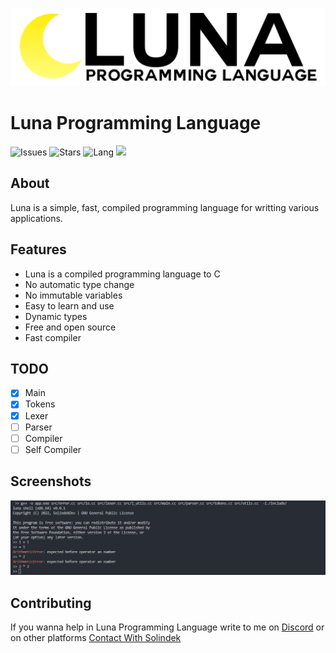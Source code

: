 ![](https://raw.githubusercontent.com/SolindekDev/Luna/main/assets/Full%20Logo.png)
# Luna Programming Language
![Issues](https://img.shields.io/bitbucket/issues/solindekdev/luna) ![Stars](https://img.shields.io/github/stars/solindekdev/luna) ![Lang](https://img.shields.io/github/languages/top/solindekdev/luna) ![](https://img.shields.io/discord/893609587138244618?style=plastic)
## About
Luna is a simple, fast, compiled programming language for writting various applications.
## Features
- Luna is a compiled programming language to C
- No automatic type change
- No immutable variables
- Easy to learn and use
- Dynamic types
- Free and open source 
- Fast compiler
## TODO
- [x] Main
- [x] Tokens
- [x] Lexer
- [ ] Parser
- [ ] Compiler
- [ ] Self Compiler
## Screenshots
![](https://raw.githubusercontent.com/SolindekDev/Luna/main/screenshots/2_arithmetic_parser_testing.png)
## Contributing
If you wanna help in Luna Programming Language write to me on [Discord](https://discord.com/users/644446151210172447) or on other platforms [Contact With Solindek](https://solindek.tech/contact.html)
